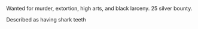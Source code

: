 Wanted for murder, extortion, high arts, and black larceny. 25 silver bounty.

Described as having shark teeth